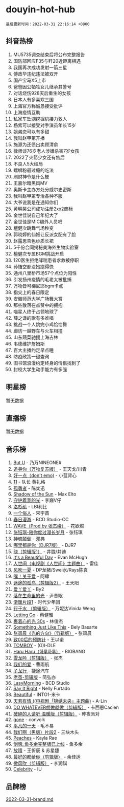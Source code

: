 # douyin-hot-hub

`最后更新时间：2022-03-31 22:16:14 +0800`

## 抖音热榜

1. MU5735调查结束后‌‌将公布完整报告
1. 国防部回应F35与歼20近距离相遇
1. 我国再次成功发射一箭三星
1. 傅政华违纪违法被双开
1. 国产宝马X5上市
1. 爸爸因公牺牲女儿继承其警号
1. 对话烧伤928天后重生的女孩
1. 日本人有多喜欢三国
1. 上海官方称诚恳接受批评
1. 上海疫情互助
1. 私家车坠湖挖掘机接力救人
1. 杨紫可以接受对手演员年长15岁
1. 姐弟恋可以有多甜
1. 我叫赵甲第开播
1. 施源为还债出卖顾清俞
1. 律师谈76岁老人涉嫌杀害7岁女孩
1. 2022了火箭少女还有售后
1. 不良人5大结局
1. 螺蛳粉最过瘾的吃法
1. 刷财神爷是什么梗
1. 王嘉尔暗黑风MV
1. 奥斯卡主办方处分威尔史密斯
1. 我叫赵甲第专治各种不服
1. 大爷说我是在通知你们
1. 黄明昊公司成功注册2xx2商标
1. 金世佳说自己年纪大了
1. 金世佳是MIC编外人员吧
1. 檀健次跳舞气场秒变
1. 郭晓婷的仙姬让反派女配有了脸
1. 赵露思杏色纱质长裙
1. 5千份合同揭秘美海外生物实验室
1. 檀健次专属BGM挑战开启
1. 120医生拒绝哮喘患者求救被停职
1. 孙悟空都没她跑得快
1. 通州八里桥市场57个点位为阳性
1. 引发扬州疫情的毛老太被批捕
1. 万物皆可梅尼耶bgm卡点
1. 指尖上的春日限定
1. 安徽师范大学广场舞大赏
1. 那些散落在点赞中的拥抱
1. 喵星人终于占领地球了
1. 薛之谦的歌有多难唱
1. 挑战一个人跳完小鸡恰恰舞
1. 廊坊一越野车与火车相撞
1. 山东蔬菜驰援上海吉林
1. 韦德维护詹姆斯
1. 百大主播约定早点睡
1. 防疫政策一键查询
1. 图书馆浪漫约定终身的情侣找到了
1. 封校大学生动手能力有多强

## 明星榜

暂无数据

## 直播榜

暂无数据

## 音乐榜

1. [But U](https://sf3-cdn-tos.douyinstatic.com/obj/tos-cn-ve-2774/c9b24e803abb480a87dd1768e2eb1da3) - 乃万NINEONE#
1. [追寻你（万物复苏版）](https://sf6-cdn-tos.douyinstatic.com/obj/tos-cn-ve-2774/cfb22ccf85784f2f83bcefe9ad675822) - 王天戈/川青
1. [好一点（don't emo)]() - 小蓝背心
1. [11](https://sf6-cdn-tos.douyinstatic.com/obj/tos-cn-ve-2774/9e7c6cc79eb64e2fadb0af297165d43b) - 队长 黄礼格
1. [孤勇者]() - 陈奕迅
1. [Shadow of the Sun](https://sf3-cdn-tos.douyinstatic.com/obj/tos-cn-ve-2774/8a3e9dfec129489fbb6597e57d7482ae) - Max Elto
1. [守护着我的光](https://sf6-cdn-tos.douyinstatic.com/obj/tos-cn-ve-2774/313235b651a84c11a8c9dea19ff24fe3) - 李巍V仔
1. [洛杉矶](https://sf3-cdn-tos.douyinstatic.com/obj/tos-cn-ve-2774/6a65a749415e47988b83c0968476d343) - LBI利比
1. [一个俗人](https://sf6-cdn-tos.douyinstatic.com/obj/tos-cn-ve-2774/c9d0177aeea74be2b26593b598f1de07) - 宋宇苗
1. [春日漫游](https://sf3-cdn-tos.douyinstatic.com/obj/tos-cn-ve-2774/614f052b8f134eee85f8160524ce2f33) - BCD Studio-CC
1. [WAVE（Prod by 张杰峻）](https://sf3-cdn-tos.douyinstatic.com/obj/tos-cn-ve-2774/ffb189e5870a4074b9251322f2fb4727) - 花欲燃
1. [张钰琪-陪你度过漫长岁月]() - 张钰琪
1. [神魂颠倒]() - 邓典
1. [哪里都是你（DJR7版）]() - DJR7
1. [骁（剪辑版1）](https://sf6-cdn-tos.douyinstatic.com/obj/tos-cn-ve-2774/f5e7b591f7bc490ca7c8b4c9887ba028) - 井胧/井迪
1. [It's a Beautiful Day](https://sf6-cdn-tos.douyinstatic.com/obj/tos-cn-ve-2774/2e88cc511f88459c8c7fda398b1b40c6) - Evan McHugh
1. [人世间（电视剧《人世间》主题曲）](https://sf3-cdn-tos.douyinstatic.com/obj/tos-cn-ve-2774/abc8e014bfbc4fec90e5b74d4b1e46e6) - 雷佳
1. [风吹一夏](https://sf3-cdn-tos.douyinstatic.com/obj/tos-cn-ve-2774/64b5a4609eb843c29c974d39d4d5d058) - DP龙猪/Swei水/Rays陈袁
1. [嘿！关于爱]() - 阿肆
1. [迷途的孤鸟（剪辑版2）](https://sf6-cdn-tos.douyinstatic.com/obj/tos-cn-ve-2774/2e66f1fbe49240fd8c37a0e510129c89) - 王天阳
1. [爱丫爱丫]() - By2
1. [落在生命里的光](https://sf3-cdn-tos.douyinstatic.com/obj/tos-cn-ve-2774/6a3ac5299a304a0babc779305d06ec09) - 尹昔眠
1. [渐暖片段1]() - 时代少年团
1. [行于水 （剪辑版）](https://sf3-cdn-tos.douyinstatic.com/obj/tos-cn-ve-2774/3cb84f30f8db41aeb9a6d1bc1d1bfecb) - 万妮达Vinida Weng
1. [Letting Go]() - 蔡健雅
1. [裹着心的光 30s](https://sf3-cdn-tos.douyinstatic.com/obj/tos-cn-ve-2774/45c466af5a184bc5bd5d537c19b5015e) - 林俊杰
1. [Something Just Like This](https://sf3-cdn-tos.douyinstatic.com/obj/tos-cn-ve-2774/a9f0944ca2384bbd8ed97f2eae7b9154) - Bely Basarte
1. [张碧晨《光的方向》（剪辑版）](https://sf6-cdn-tos.douyinstatic.com/obj/tos-cn-ve-2774/80fe956e74914f2db2b6ef2647448a22) - 张碧晨
1. [致00后的预防针]() - 王以诺
1. [TOMBOY](https://sf6-cdn-tos.douyinstatic.com/obj/tos-cn-ve-2774/279048d320da4c6199dcdf888d288145) - (G)I-DLE
1. [Haru Haru（하루하루）](https://sf6-cdn-tos.douyinstatic.com/obj/tos-cn-ve-2774/940c04aa98154ee7bdbaaa2ad9f28aec) - BIGBANG
1. [雪龙吟（剪辑版）](https://sf3-cdn-tos.douyinstatic.com/obj/tos-cn-ve-2774/eb93b97fa3d4462e90b96fae1005e213) - 张杰
1. [我们的爱](https://sf6-cdn-tos.douyinstatic.com/obj/tos-cn-ve-2774/b6ecf7a484314af4a843e93893795216) - 曹雨航
1. [子龙行 ](https://sf3-cdn-tos.douyinstatic.com/obj/tos-cn-ve-2774/80b2011dcf654128928a79697a5470c1) - 捷途汽车
1. [老茧-剪辑版](https://sf3-cdn-tos.douyinstatic.com/obj/tos-cn-ve-2774/bb91bdf677a04acead89436a15002aa6) - 简弘亦
1. [LasyMorning](https://sf6-cdn-tos.douyinstatic.com/obj/tos-cn-ve-2774/c10f848891ce4b28a1df96ccc578458c) - BCD Studio
1. [Say It Right](https://sf6-cdn-tos.douyinstatic.com/obj/tos-cn-ve-2774/cee0947b9a7d4be695db6b937d8ff5b0) - Nelly Furtado
1. [Beautiful]() - INTO1-米卡
1. [天若有情 ((电视剧「锦绣未央」主题曲)](https://sf3-cdn-tos.douyinstatic.com/obj/tos-cn-ve-2774/b0a6070816734305a7617d73acdf3edf) - A-Lin
1. [DO WHATEVER想做就做（剪辑版）](https://sf3-cdn-tos.douyinstatic.com/obj/tos-cn-ve-2774/4613d0aaecf14703b04389a110a45d53) - 卡西恩Cacien
1. [破碎的人请听 温暖版（剪辑版）](https://sf6-cdn-tos.douyinstatic.com/obj/tos-cn-ve-2774/639c11430cc04c61a944a1317926b641) - 昨夜派对
1. [gone](https://sf3-cdn-tos.douyinstatic.com/obj/tos-cn-ve-2774/8807da948ae14051945d24506732ce7c) - convolk
1. [平凡的一天]() - 毛不易
1. [我们啊（男版）片段2](https://sf6-cdn-tos.douyinstatic.com/obj/tos-cn-ve-2774/069198d37333496097851cb872387829) - 三块木头
1. [Peaches](https://sf3-cdn-tos.douyinstatic.com/obj/tos-cn-ve-2774/15b2ac36492a40a485ca49f175bb3f5c) - Kayla Rae
1. [剑魂_鱼多余完整版已上线]() - 鱼多余
1. [放晴]() - 王忻辰 & 苏星婕
1. [最好的都给你（剪辑版）](https://sf3-cdn-tos.douyinstatic.com/obj/tos-cn-ve-2774/e321304ad36c4bdc88df946f53b7b6f9) - 余佳运
1. [微风吹（剪辑版）]() - 李润祺
1. [Celebrity](https://sf6-cdn-tos.douyinstatic.com/obj/tos-cn-ve-2774/ba5878dfa7874a9a94764703e89b4f51) - IU

## 品牌榜

[2022-03-31-brand.md](2022-03-31-brand.md)
